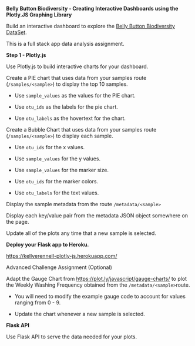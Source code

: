 **Belly Button Biodiversity - Creating Interactive Dashboards using the Plotly.JS Graphing Library**

Build an interactive dashboard to explore the [Belly Button Biodiversity DataSet](http://robdunnlab.com/projects/belly-button-biodiversity/).

This is a full stack app data analysis assignment.

**Step 1 - Plotly.js**

Use Plotly.js to build interactive charts for your dashboard.

Create a PIE chart that uses data from your samples route (`/samples/<sample>`) to display the top 10 samples.

  - Use `sample_values` as the values for the PIE chart.

  - Use `otu_ids` as the labels for the pie chart.

  - Use `otu_labels` as the hovertext for the chart.


Create a Bubble Chart that uses data from your samples route (`/samples/<sample>`) to display each sample.

  - Use `otu_ids` for the x values.

  - Use `sample_values` for the y values.

  - Use `sample_values` for the marker size.

  - Use `otu_ids` for the marker colors.

  - Use `otu_labels` for the text values.


Display the sample metadata from the route `/metadata/<sample>`

Display each key/value pair from the metadata JSON object somewhere on the page.

Update all of the plots any time that a new sample is selected.

**Deploy your Flask app to Heroku.**

https://kellyerennell-plotly-js.herokuapp.com/

Advanced Challenge Assignment (Optional)

Adapt the Gauge Chart from <https://plot.ly/javascript/gauge-charts/> to plot the Weekly Washing Frequency obtained from the `/metadata/<sample>`route.

- You will need to modify the example gauge code to account for values ranging from 0 - 9.

- Update the chart whenever a new sample is selected.

**Flask API**

Use Flask API to serve the data needed for your plots.




